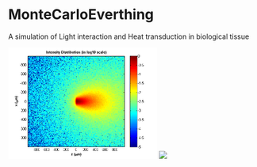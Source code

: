 # MonteCarloEverthing
A simulation of Light interaction and Heat transduction in biological tissue
<p float="left">
  <img src="/figs/intensity_log.png" width="300" />
  <img src="/figs/intensity_contour.png="300" /> 

</p>

